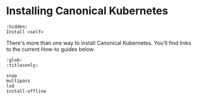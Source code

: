 # Installing Canonical Kubernetes

```{toctree}
:hidden:
Install <self>
```

There's more than one way to install Canonical Kubernetes. You'll find links to
the current How-to guides below.

```{toctree}
:glob:
:titlesonly:

snap
multipass
lxd
install-offline
```
